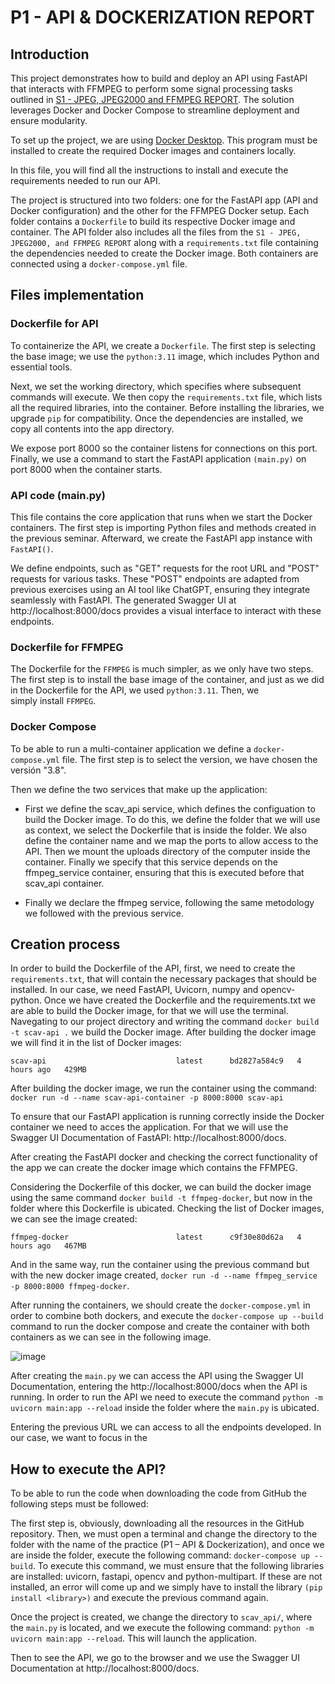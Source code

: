 # P1 - API & DOCKERIZATION REPORT
## Introduction
This project demonstrates how to build and deploy an API using FastAPI that interacts with FFMPEG to perform some signal processing tasks outlined in [S1 - JPEG, JPEG2000 and FFMPEG REPORT](https://github.com/JoanMontes/Audio_and_Video_Coding_Systems/tree/main/S1%20-%20JPEG%2C%20JPEG2000%20and%20FFMPEG). The solution leverages Docker and Docker Compose to streamline deployment and ensure modularity.

To set up the project, we are using [Docker Desktop](https://www.docker.com/products/docker-desktop/). This program must be installed to create the required Docker images and containers locally.

In this file, you will find all the instructions to install and execute the requirements needed to run our API.

The project is structured into two folders: one for the FastAPI app (API and Docker configuration) and the other for the FFMPEG Docker setup. Each folder contains a `Dockerfile` to build its respective Docker image and container. The API folder also includes all the files from the `S1 - JPEG, JPEG2000, and FFMPEG REPORT` along with a `requirements.txt` file containing the dependencies needed to create the Docker image. Both containers are connected using a `docker-compose.yml` file.


## Files implementation

### Dockerfile for API
To containerize the API, we create a `Dockerfile`. The first step is selecting the base image; we use the `python:3.11` image, which includes Python and essential tools.

Next, we set the working directory, which specifies where subsequent commands will execute. We then copy the `requirements.txt` file, which lists all the required libraries, into the container. Before installing the libraries, we upgrade `pip` for compatibility. Once the dependencies are installed, we copy all contents into the app directory.

We expose port 8000 so the container listens for connections on this port. Finally, we use a command to start the FastAPI application `(main.py)` on port 8000 when the container starts.

### API code (main.py)
This file contains the core application that runs when we start the Docker containers. The first step is importing Python files and methods created in the previous seminar. Afterward, we create the FastAPI app instance with `FastAPI()`.

We define endpoints, such as "GET" requests for the root URL and "POST" requests for various tasks. These "POST" endpoints are adapted from previous exercises using an AI tool like ChatGPT, ensuring they integrate seamlessly with FastAPI. The generated Swagger UI at http://localhost:8000/docs provides a visual interface to interact with these endpoints.

### Dockerfile for FFMPEG
The Dockerfile for the `FFMPEG` is much simpler, as we only have two steps. The first step is to install the base image of the container, and just as we did in the Dockerfile for the API, we used `python:3.11`. Then, we simply install `FFMPEG`.

### Docker Compose
To be able to run a multi-container application we define a `docker-compose.yml` file. 
The first step is to select the version, we have chosen the versión "3.8".

Then we define the two services that make up the application:

- First we define the scav_api service, which defines the configuation to build the Docker image. To do this, we define the folder that we will use as context, we select the Dockerfile that is inside the folder. We also define the container name and we map the ports to allow access to the API. Then we mount the uploads directory of the computer inside the container. Finally we specify that this service depends on the ffmpeg_service container, ensuring that this is executed before that scav_api container.

- Finally we declare the ffmpeg service, following the same metodology we followed with the previous service.

## Creation process
In order to build the Dockerfile of the API, first, we need to create the `requirements.txt`, that will contain the necessary packages that should be installed. In our case, we need FastAPI, Uvicorn, numpy and opencv-python.
Once we have created the Dockerfile and the requirements.txt we are able to build the Docker image, for that we will use the terminal. Navegating to our project directory and writing the command `docker build -t scav-api .` we build the Docker image. After building the docker image we will find it in the list of Docker images: 

`scav-api                             latest      bd2827a584c9   4 hours ago   429MB`

After building the docker image, we run the container using the command: `docker run -d --name scav-api-container -p 8000:8000 scav-api`

To ensure that our FastAPI application is running correctly inside the Docker container we need to acces the application. For that we will use the Swagger UI Documentation of FastAPI: http://localhost:8000/docs.

After creating the FastAPI docker and checking the correct functionality of the app we can create the docker image which contains the FFMPEG.

Considering the Dockerfile of this docker, we can build the docker image using the same command `docker build -t ffmpeg-docker`, but now in the folder where this Dockerfile is ubicated. Checking the list of Docker images, we can see the image created:

`ffmpeg-docker                        latest      c9f30e80d62a   4 hours ago   467MB`

And in the same way, run the container using the previous command but with the new docker image created, `docker run -d --name ffmpeg_service -p 8000:8000 ffmpeg-docker`.

After running the containers, we should create the `docker-compose.yml` in order to combine both dockers, and execute the `docker-compose up --build` command to run the docker compose and create the container with both containers as we can see in the following image.

![image](https://github.com/user-attachments/assets/af78beb5-1eca-4dc3-837a-6bf6d7d9c3cb)

After creating the `main.py` we can access the API using the Swagger UI Documentation, entering the http://localhost:8000/docs when the API is running. In order to run the API we need to execute the command `python -m uvicorn main:app --reload` inside the folder where the `main.py` is ubicated.

Entering the previous URL we can access to all the endpoints developed. In our case, we want to focus in the 

## How to execute the API?
To be able to run the code when downloading the code from GitHub the following steps must be followed: 

The first step is, obviously, downloading all the resources in the GitHub repository. Then, we must open a terminal and change the directory to the folder with the name of the practice (P1 – API &
Dockerization), and once we are inside the folder, execute the following command: `docker-compose up --build`.
To execute this command, we must ensure that the following libraries are installed: uvicorn, fastapi, opencv and python-multipart. If these are not installed, an error will come up and we simply have to install the library `(pip install <library>)` and execute the previous command again. 

Once the project is created, we change the directory to `scav_api/`, where the `main.py` is located, and we execute the following command:
`python -m uvicorn main:app --reload`. This will launch the application. 

Then to see the API, we go to the browser and we use the Swagger UI Documentation at http://localhost:8000/docs.
